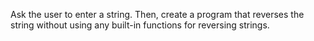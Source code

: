 Ask the user to enter a string. Then, create a program that reverses the string without using any built-in functions for reversing strings.